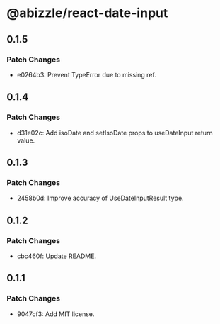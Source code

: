 # @abizzle/react-date-input

## 0.1.5

### Patch Changes

- e0264b3: Prevent TypeError due to missing ref.

## 0.1.4

### Patch Changes

- d31e02c: Add isoDate and setIsoDate props to useDateInput return value.

## 0.1.3

### Patch Changes

- 2458b0d: Improve accuracy of UseDateInputResult type.

## 0.1.2

### Patch Changes

- cbc460f: Update README.

## 0.1.1

### Patch Changes

- 9047cf3: Add MIT license.
